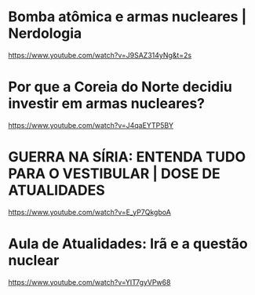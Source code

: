 # Bomba atômica e armas nucleares | Nerdologia

https://www.youtube.com/watch?v=J9SAZ314yNg&t=2s

# Por que a Coreia do Norte decidiu investir em armas nucleares?

https://www.youtube.com/watch?v=J4qaEYTP5BY



# GUERRA NA SÍRIA: ENTENDA TUDO PARA O VESTIBULAR | DOSE DE ATUALIDADES

https://www.youtube.com/watch?v=E_yP7QkgboA



# Aula de Atualidades: Irã e a questão nuclear

https://www.youtube.com/watch?v=YIT7gyVPw68

